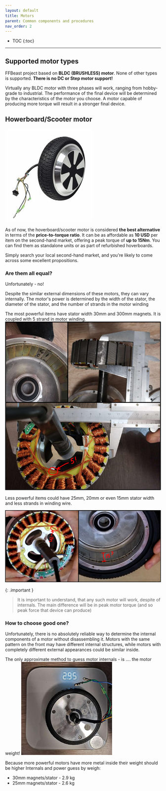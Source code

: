 ```yaml
---
layout: default
title: Motors
parent: Common components and procedures
nav_order: 2
---
```


- TOC
{:toc}

---

## Supported motor types

FFBeast project based on **BLDC (BRUSHLESS) motor**. None of other types is supported. **There is no DC or Step motor support!** 

Virtually any BLDC motor with three phases will work, ranging from hobby-grade to industrial.
The performance of the final device will be determined by the characteristics of the motor you choose. A motor capable of producing more torque will result in a stronger final device.  

## Howerboard/Scooter motor
<img src="../../assets/images/motor65.jpg">

As of now, the hoverboard/scooter motor is considered **the best alternative** in terms of the **price-to-torque ratio**.
It can be as affordable as **10 USD** per item on the second-hand market, offering a peak torque of **up to 15Nm**. 
You can find them as standalone units or as part of refurbished hoverboards. 

Simply search your local second-hand market, and you're likely to come across some excellent propositions.

### Are them all equal?
Unfortunately - no!

Despite the similar external dimensions of these motors, they can vary internally. The motor's power is determined 
by the width of the stator, the diameter of the stator, and the number of strands in the motor winding

The most powerful items have stator width 30mm and 300mm magnets. It is coupled with 5 strand in motor winding.
<img src="../../assets/images/big_stator.jpg">

Less powerful items could have 25mm, 20mm or even 15mm stator width and less strands in winding wire.

<img src="../../assets/images/small_stator.jpg">

{: .important }
> It is important to understand, that any such motor will work, despite of internals.
> The main difference will be in peak motor torque (and so peak force that device can produce)

### How to choose good one?
Unfortunately, there is no absolutely reliable way to determine the internal components of a motor 
without disassembling it. Motors with the same pattern on the front 
may have different internal structures, 
while motors with completely different external appearances could be similar inside.

The only approximate method to guess motor internals - is .... the motor weight!
<img src="../../assets/images/on_scales.jpg">

Because more powerful motors have more metal inside their weight should be higher
Internals and power guess by weigh:
- 30mm magnets/stator - 2.9 kg
- 25mm magnets/stator - 2.6 kg
